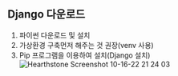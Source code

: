 ## Django 다운로드

1. 파이썬 다운로드 및 설치
2. 가상환경 구축먼저 해주는 것 권장(venv 사용)
3. Pip 프로그램을 이용하여 설치(Django 설치)![Hearthstone Screenshot 10-16-22 21 24 03](https://user-images.githubusercontent.com/71216444/210231549-ade794ef-bc4f-41af-ac56-68d321f84b8e.png)
